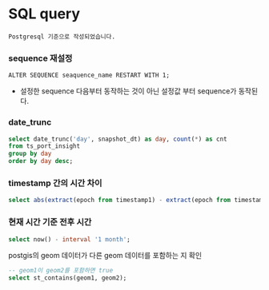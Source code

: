# SQL query

```ad-info
Postgresql 기준으로 작성되었습니다.
```

### sequence 재설정

`ALTER SEQUENCE seaquence_name RESTART WITH 1;`
- 설정한 sequence 다음부터 동작하는 것이 아닌 설정값 부터 sequence가 동작된다.

### date_trunc

```sql
select date_trunc('day', snapshot_dt) as day, count(*) as cnt  
from ts_port_insight  
group by day  
order by day desc;
```

### timestamp 간의 시간 차이

```sql
select abs(extract(epoch from timestamp1) - extract(epoch from timestamp1));
```

### 현재 시간 기준 전후 시간

```sql
select now() - interval '1 month';
```

postgis의 geom 데이터가 다른 geom 데이터를 포함하는 지 확인

```sql
-- geom1이 geom2를 포함하면 true
select st_contains(geom1, geom2);
```
